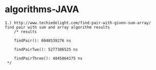 # algorithms-JAVA
    
    1.) http://www.techiedelight.com/find-pair-with-given-sum-array/
    find pair with sum and array algorithm results
        /* results

        findPair(): 6048539276 ns

        findPairTwo(): 5277386525 ns

        findPairThree(): 4845864175 ns
     */

